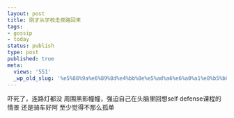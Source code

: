 ```yaml
---
layout: post
title: 刚才从学校走夜路回来
tags:
- gossip
- today
status: publish
type: post
published: true
meta:
  views: '551'
  _wp_old_slug: '%e5%88%9a%e6%89%8d%e4%bb%8e%e5%ad%a6%e6%a0%a1%e8%b5%b0%e5%a4%9c%e8%b7%af%e5%9b%9e%e6%9d%a5'
---
```

吓死了，连路灯都没
周围黑影幢幢，强迫自己在头脑里回想self defense课程的情景
还是骑车好阿 至少觉得不那么孤单
